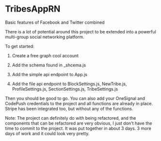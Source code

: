 # TribesAppRN
Basic features of Facebook and Twitter combined

There is a lot of potential around this project to be extended into a powerful multi-group social networking platform.

To get started:

1. Create a free graph cool account

2. Add the schema found in _shcema.js

3. Add the simple api endpoint to App.js

4. Add the file api endpoint to BlockSettings.js, NewTribe.js, ProfileSettings.js, SectionSettings.js, TribeSettings.js

Then you should be good to go. You can also add your OneSignal and CodePush credentials to the project and all functions are already in place. Stripe has been integrated too, but without any of the functions.

Note: The project can definitely do with being refactored, and the components that can be refactored are very obvious, I just don't have the time to commit to the project. It was put together in about 3 days. 3 more days of work and it could look very pretty.
